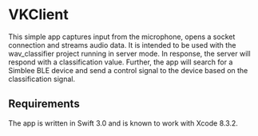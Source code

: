 # VKClient

This simple app captures input from the microphone, opens a socket connection and streams audio data. It is intended to be used with the wav_classifier project running in server mode. In response, the server will respond with a classification value. Further, the app will search for a Simblee BLE device and send a control signal to the device based on the classification signal.

## Requirements

The app is written in Swift 3.0 and is known to work with Xcode 8.3.2.

